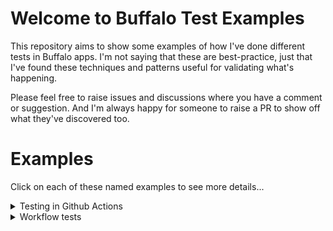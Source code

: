 # Welcome to Buffalo Test Examples

This repository aims to show some examples of how I've done different tests in
Buffalo apps. I'm not saying that these are best-practice, just that I've found
these techniques and patterns useful for validating what's happening.

Please feel free to raise issues and discussions where you have a comment or
suggestion. And I'm always happy for someone to raise a PR to show off what
they've discovered too.

# Examples

Click on each of these named examples to see more details...

<details>
  <summary>Testing in Github Actions</summary>

Here you can see an example of what's necessary to test your app using Github
Actions.

## Important files

* [Compose file](docker-compose.yml) - this puts your tests together with the database
* [database.yml](database.yml) - defines your database details
* [Tests script](scripts/docker-test.sh) - This does the testing for you.
* [PR workflow](.github/workflows/pr.yml) - this runs the tests using docker compose
* [Linting workfow](.github/workflows/golangci-lint.yml) - this enforces common linting rules

## What's happening

Let's start with the Docker Compose file. This sets up the DB and makes your app depend on
it, setting the database details using environment variables. These variables are consumed
in `database.yml`. The compose file also gives access to all of the files in the project and
runs the tests script, that sets up the DB by running the migrations and then executes your
tests.

If you would like to run these tests from inside docker locally, just use the following command:
```shell
docker-compose down && docker-compose up --remove-orphans --abort-on-container-exit test
```

The PR workflow is the bit that triggers your tests when you open a PR and push new commits
to it.

Lastly, we have the linting workflow - this is just a good idea really.

</details>

<details>

  <summary>Workflow tests</summary>

Workflow tests allow you to put together several actions so that you can test more complex
behaviours. This work by taking advantage of the session and other internal details to
retain user state between actions.

The idea is that you can define behaviour that works across different endpoints in your app
so that you can think about a feature from beginning to end.

## Important files

* [Workflow tests](actions/workflow_test.go) - this is where the individual workflow tests live

</details>

